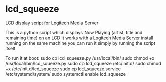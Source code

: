 # lcd_squeeze
LCD display script for Logitech Media Server

This is a python script which displays Now Playing (artist, title and remaining time) on an LCD
It works with a Logitech Media Server install running on the same machine
you can run it simply by running the script itself

To run it at boot:
sudo cp lcd_squeeze.py /usr/local/bin/
sudo chmod +x /usr/local/bin/lcd_squeeze.py
sudo cp lcd_squeeze /etc/init.d/
sudo chmod +x /etc/init.d/lcd_squeeze
sudo cp lcd_squeeze.service /etc/systemd/system/
sudo systemctl enable lcd_squeeze
